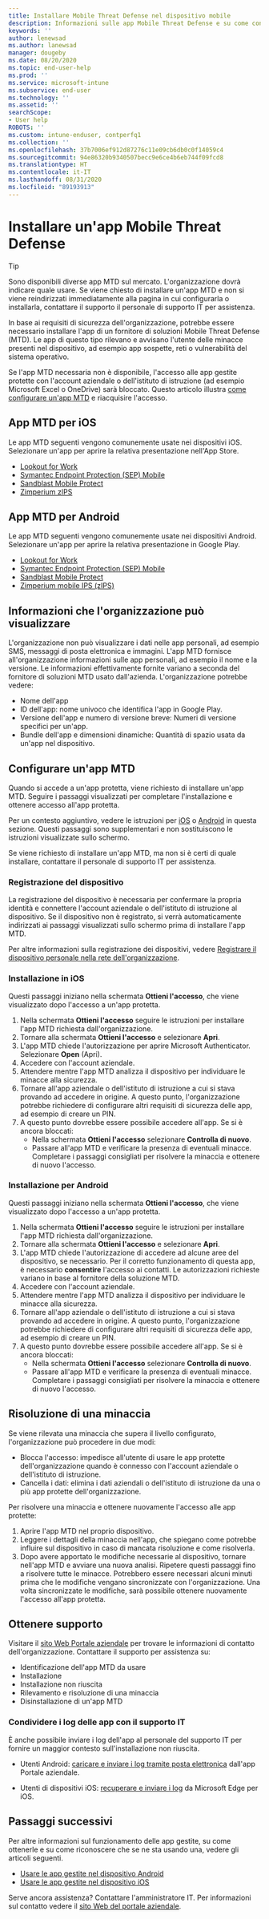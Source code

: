 ```yaml
---
title: Installare Mobile Threat Defense nel dispositivo mobile
description: Informazioni sulle app Mobile Threat Defense e su come configurarle.
keywords: ''
author: lenewsad
ms.author: lanewsad
manager: dougeby
ms.date: 08/20/2020
ms.topic: end-user-help
ms.prod: ''
ms.service: microsoft-intune
ms.subservice: end-user
ms.technology: ''
ms.assetid: ''
searchScope:
- User help
ROBOTS: ''
ms.custom: intune-enduser, contperfq1
ms.collection: ''
ms.openlocfilehash: 37b7006ef912d87276c11e09cb6db0c0f14059c4
ms.sourcegitcommit: 94e86320b9340507becc9e6ce4b6eb744f09fcd8
ms.translationtype: HT
ms.contentlocale: it-IT
ms.lasthandoff: 08/31/2020
ms.locfileid: "89193913"
---
```

# <a name="install-mobile-threat-defense-app"></a>Installare un'app Mobile Threat Defense  

> [!TIP]
> Sono disponibili diverse app MTD sul mercato. L'organizzazione dovrà indicare quale usare. Se viene chiesto di installare un'app MTD e non si viene reindirizzati immediatamente alla pagina in cui configurarla o installarla, contattare il supporto il personale di supporto IT per assistenza.  

In base ai requisiti di sicurezza dell'organizzazione, potrebbe essere necessario installare l'app di un fornitore di soluzioni Mobile Threat Defense (MTD). Le app di questo tipo rilevano e avvisano l'utente delle minacce presenti nel dispositivo, ad esempio app sospette, reti o vulnerabilità del sistema operativo.  

Se l'app MTD necessaria non è disponibile, l'accesso alle app gestite protette con l'account aziendale o dell'istituto di istruzione (ad esempio Microsoft Excel o OneDrive) sarà bloccato. Questo articolo illustra [come configurare un'app MTD](set-up-mobile-threat-defense.md#set-up-mtd-app) e riacquisire l'accesso.    

## <a name="mtd-apps-for-ios"></a>App MTD per iOS
Le app MTD seguenti vengono comunemente usate nei dispositivi iOS. Selezionare un'app per aprire la relativa presentazione nell'App Store.   

* [Lookout for Work](https://go.microsoft.com/fwlink/?linkid=2139367)
* [Symantec Endpoint Protection (SEP) Mobile](https://go.microsoft.com/fwlink/?linkid=2139141)
* [Sandblast Mobile Protect](https://go.microsoft.com/fwlink/?linkid=2139231)
* [Zimperium zIPS](https://go.microsoft.com/fwlink/?linkid=2139232)


## <a name="mtd-apps-for-android"></a>App MTD per Android 
Le app MTD seguenti vengono comunemente usate nei dispositivi Android. Selezionare un'app per aprire la relativa presentazione in Google Play.  

* [Lookout for Work](https://go.microsoft.com/fwlink/?linkid=2139453)
* [Symantec Endpoint Protection (SEP) Mobile](https://go.microsoft.com/fwlink/?linkid=2139454)
* [Sandblast Mobile Protect](https://go.microsoft.com/fwlink/?linkid=2139455)
* [Zimperium mobile IPS (zIPS)](https://go.microsoft.com/fwlink/?linkid=2139142)  


## <a name="information-your-organization-can-see"></a>Informazioni che l'organizzazione può visualizzare   

L'organizzazione non può visualizzare i dati nelle app personali, ad esempio SMS, messaggi di posta elettronica e immagini. L'app MTD fornisce all'organizzazione informazioni sulle app personali, ad esempio il nome e la versione. Le informazioni effettivamente fornite variano a seconda del fornitore di soluzioni MTD usato dall'azienda. L'organizzazione potrebbe vedere:   

* Nome dell'app  
* ID dell'app: nome univoco che identifica l'app in Google Play.  
* Versione dell'app e numero di versione breve: Numeri di versione specifici per un'app.  
* Bundle dell'app e dimensioni dinamiche: Quantità di spazio usata da un'app nel dispositivo. 


## <a name="set-up-mtd-app"></a>Configurare un'app MTD 
Quando si accede a un'app protetta, viene richiesto di installare un'app MTD. Seguire i passaggi visualizzati per completare l'installazione e ottenere accesso all'app protetta. 

Per un contesto aggiuntivo, vedere le istruzioni per [iOS](set-up-mobile-threat-defense.md#ios-setup) o [Android](set-up-mobile-threat-defense.md#android-setup) in questa sezione. Questi passaggi sono supplementari e non sostituiscono le istruzioni visualizzate sullo schermo. 

Se viene richiesto di installare un'app MTD, ma non si è certi di quale installare, contattare il personale di supporto IT per assistenza.  

### <a name="device-registration"></a>Registrazione del dispositivo  
La registrazione del dispositivo è necessaria per confermare la propria identità e connettere l'account aziendale o dell'istituto di istruzione al dispositivo. Se il dispositivo non è registrato, si verrà automaticamente indirizzati ai passaggi visualizzati sullo schermo prima di installare l'app MTD.   

Per altre informazioni sulla registrazione dei dispositivi, vedere [Registrare il dispositivo personale nella rete dell'organizzazione](/azure/active-directory/user-help/user-help-register-device-on-network).  

### <a name="ios-setup"></a>Installazione in iOS  
Questi passaggi iniziano nella schermata **Ottieni l'accesso**, che viene visualizzato dopo l'accesso a un'app protetta.  

1. Nella schermata **Ottieni l'accesso** seguire le istruzioni per installare l'app MTD richiesta dall'organizzazione.   
2. Tornare alla schermata **Ottieni l'accesso** e selezionare **Apri**.  
3. L'app MTD chiede l'autorizzazione per aprire Microsoft Authenticator. Selezionare **Open** (Apri). 
4. Accedere con l'account aziendale. 
5. Attendere mentre l'app MTD analizza il dispositivo per individuare le minacce alla sicurezza. 
6. Tornare all'app aziendale o dell'istituto di istruzione a cui si stava provando ad accedere in origine. A questo punto, l'organizzazione potrebbe richiedere di configurare altri requisiti di sicurezza delle app, ad esempio di creare un PIN.   
7. A questo punto dovrebbe essere possibile accedere all'app. Se si è ancora bloccati:  
    * Nella schermata **Ottieni l'accesso** selezionare **Controlla di nuovo**.  
    * Passare all'app MTD e verificare la presenza di eventuali minacce. Completare i passaggi consigliati per risolvere la minaccia e ottenere di nuovo l'accesso.    

### <a name="android-setup"></a>Installazione per Android 
Questi passaggi iniziano nella schermata **Ottieni l'accesso**, che viene visualizzato dopo l'accesso a un'app protetta.  

1. Nella schermata **Ottieni l'accesso** seguire le istruzioni per installare l'app MTD richiesta dall'organizzazione.  
2. Tornare alla schermata **Ottieni l'accesso** e selezionare **Apri**.  
3. L'app MTD chiede l'autorizzazione di accedere ad alcune aree del dispositivo, se necessario. Per il corretto funzionamento di questa app, è necessario **consentire** l'accesso ai contatti. Le autorizzazioni richieste variano in base al fornitore della soluzione MTD.  
4. Accedere con l'account aziendale.  
5. Attendere mentre l'app MTD analizza il dispositivo per individuare le minacce alla sicurezza.  
6. Tornare all'app aziendale o dell'istituto di istruzione a cui si stava provando ad accedere in origine. A questo punto, l'organizzazione potrebbe richiedere di configurare altri requisiti di sicurezza delle app, ad esempio di creare un PIN.  
7. A questo punto dovrebbe essere possibile accedere all'app. Se si è ancora bloccati:  
    * Nella schermata **Ottieni l'accesso** selezionare **Controlla di nuovo**.  
    * Passare all'app MTD e verificare la presenza di eventuali minacce. Completare i passaggi consigliati per risolvere la minaccia e ottenere di nuovo l'accesso.  


## <a name="resolving-a-threat"></a>Risoluzione di una minaccia
Se viene rilevata una minaccia che supera il livello configurato, l'organizzazione può procedere in due modi:  
   
* Blocca l'accesso: impedisce all'utente di usare le app protette dell'organizzazione quando è connesso con l'account aziendale o dell'istituto di istruzione.  
* Cancella i dati: elimina i dati aziendali o dell'istituto di istruzione da una o più app protette dell'organizzazione.  

Per risolvere una minaccia e ottenere nuovamente l'accesso alle app protette:  

1. Aprire l'app MTD nel proprio dispositivo.     
2. Leggere i dettagli della minaccia nell'app, che spiegano come potrebbe influire sul dispositivo in caso di mancata risoluzione e come risolverla. 
3. Dopo avere apportato le modifiche necessarie al dispositivo, tornare nell'app MTD e avviare una nuova analisi. Ripetere questi passaggi fino a risolvere tutte le minacce. Potrebbero essere necessari alcuni minuti prima che le modifiche vengano sincronizzate con l'organizzazione. Una volta sincronizzate le modifiche, sarà possibile ottenere nuovamente l'accesso all'app protetta. 

## <a name="get-support"></a>Ottenere supporto
Visitare il [sito Web Portale aziendale](https://go.microsoft.com/fwlink/?linkid=2010980) per trovare le informazioni di contatto dell'organizzazione. Contattare il supporto per assistenza su:

* Identificazione dell'app MTD da usare  
* Installazione  
* Installazione non riuscita  
* Rilevamento e risoluzione di una minaccia  
* Disinstallazione di un'app MTD   
 

### <a name="share-app-logs-with-it-support"></a>Condividere i log delle app con il supporto IT  
È anche possibile inviare i log dell'app al personale del supporto IT per fornire un maggior contesto sull'installazione non riuscita.  
* Utenti Android: [caricare e inviare i log tramite posta elettronica](./send-logs-to-your-it-admin-by-email-android.md) dall'app Portale aziendale.   

* Utenti di dispositivi iOS: [recuperare e inviare i log](/intune/apps/manage-microsoft-edge#use-microsoft-edge-to-access-managed-app-logs) da Microsoft Edge per iOS.  


## <a name="next-steps"></a>Passaggi successivi  

Per altre informazioni sul funzionamento delle app gestite, su come ottenerle e su come riconoscere che se ne sta usando una, vedere gli articoli seguenti.  

* [Usare le app gestite nel dispositivo Android](use-managed-apps-on-your-device-android.md)
* [Usare le app gestite nel dispositivo iOS](use-managed-apps-on-your-device-ios.md)  

Serve ancora assistenza? Contattare l'amministratore IT. Per informazioni sul contatto vedere il [sito Web del portale aziendale](https://go.microsoft.com/fwlink/?linkid=2010980).